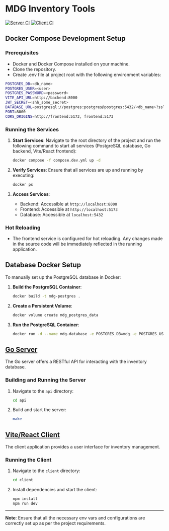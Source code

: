 # MDG Inventory Tools

[![Server CI](https://github.com/lf-hernandez/mdg-inventory-tools/actions/workflows/go.yml/badge.svg)](https://github.com/lf-hernandez/mdg-inventory-tools/actions/workflows/go.yml) [![Client CI](https://github.com/lf-hernandez/mdg-inventory-tools/actions/workflows/react.yml/badge.svg)](https://github.com/lf-hernandez/mdg-inventory-tools/actions/workflows/react.yml)
## Docker Compose Development Setup

### Prerequisites

- Docker and Docker Compose installed on your machine.
- Clone the repository.
- Create .env file at project root with the following environment variables:

```bash
POSTGRES_DB=<db_name>
POSTGRES_USER=<user>
POSTGRES_PASSWORD=<password>
VITE_API_URL=http://backend:8000
JWT_SECRET=<shh_some_secret>
DATABASE_URL=postgresql://postgres:postgres@postgres:5432/<db_name>?sslmode=disable
PORT=8000
CORS_ORIGINS=http://frontend:5173, frontend:5173
```

### Running the Services

1. **Start Services**: Navigate to the root directory of the project and run the following command to start all services (PostgreSQL database, Go backend, Vite/React frontend):

   ```bash
   docker compose -f compose.dev.yml up -d
   ```

2. **Verify Services**: Ensure that all services are up and running by executing:

   ```bash
   docker ps
   ```

3. **Access Services**:
   - Backend: Accessible at `http://localhost:8000`
   - Frontend: Accessible at `http://localhost:5173`
   - Database: Accessible at `localhost:5432`

### Hot Reloading

- The frontend service is configured for hot reloading. Any changes made in the source code will be immediately reflected in the running application.

## Database Docker Setup

To manually set up the PostgreSQL database in Docker:

1. **Build the PostgreSQL Container**:

   ```bash
   docker build -t mdg-postgres .
   ```

2. **Create a Persistent Volume**:

   ```bash
   docker volume create mdg_postgres_data
   ```

3. **Run the PostgreSQL Container**:

   ```bash
   docker run -d --name mdg-database -e POSTGRES_DB=mdg -e POSTGRES_USER=postgres -e POSTGRES_PASSWORD=postgres -v mdg_postgres_data:/var/lib/postgresql/data -p 5432:5432 mdg-postgres
   ```

## [Go Server](api)

The Go server offers a RESTful API for interacting with the inventory database.

### Building and Running the Server

1. Navigate to the `api` directory:

   ```bash
   cd api
   ```

2. Build and start the server:

   ```bash
   make
   ```

## [Vite/React Client](client)

The client application provides a user interface for inventory management.

### Running the Client

1. Navigate to the `client` directory:

   ```bash
   cd client
   ```

2. Install dependencies and start the client:

   ```bash
   npm install
   npm run dev
   ```

---

**Note**: Ensure that all the necessary env vars and configurations are correctly set up as per the project requirements.
